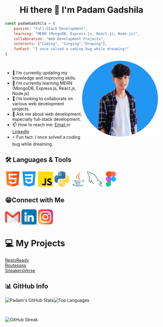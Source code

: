 <h1 align="center">Hi there 👋 I'm Padam Gadshila</h1>

```javascript
const padamGadshila = {
    passion: "Full-Stack Development",
    learning: "MERN (MongoDB, Express.js, React.js, Node.js)",
    collaboration: "Web Development Projects",
    interests: ["Coding", "Singing","Drawing"],
    funFact: "I once solved a coding bug while dreaming!"
}
```

 &nbsp;&nbsp;&nbsp;&nbsp;&nbsp;&nbsp;&nbsp;&nbsp;&nbsp;&nbsp;&nbsp;&nbsp;&nbsp;&nbsp;&nbsp;<img align="right" width="250px" height="250px" src="https://github.com/padamgadshila/padamgadshila/blob/main/images/padam2.png"/>

- 🔭 I’m currently updating my knowledge and improving skills.
- 🌱 I’m currently learning MERN (MongoDB, Express.js, React.js, Node.js)
- 👯 I’m looking to collaborate on various web development projects.
- 💬 Ask me about web development, especially full-stack development.
- 📫 How to reach me: <a href="mailto:padamgadshila17@gmail.com">Email </a> or <a href="https://www.linkedin.com/in/padamgadshila" target="_blank">LinkedIn</a>
- ⚡ Fun fact: I once solved a coding bug while dreaming.

<h2 align="left">🛠️ Languages & Tools</h2>
   <p align="left" id="languages">
      <img width="50px" src="https://github.com/padamgadshila/padamgadshila/blob/main/images/html.png" alt="html" />
      <img width="50px" src="https://github.com/padamgadshila/padamgadshila/blob/main/images/css-3.png" alt="css-3" />
      <img width="50px" src="https://github.com/padamgadshila/padamgadshila/blob/main/images/js.png" alt="js" />
      <img width="50px" src="https://github.com/padamgadshila/padamgadshila/blob/main/images/python.png" alt="python" />
      <img width="50px" src="https://github.com/padamgadshila/padamgadshila/blob/main/images/java.png" alt="java" />
      <img width="50px" src="https://github.com/padamgadshila/padamgadshila/blob/main/images/database.png" alt="mysql" />
      <img width="50px" src="https://github.com/padamgadshila/padamgadshila/blob/main/images/figma.png" alt="figma" />
    </p>
<h2 align="left">😁Connect with Me</h2>
    <p align="left" id="connect">
      <a href="mailto:padamgadshila17@gmail.com">
        <img
          width="50px"
          src="https://github.com/padamgadshila/padamgadshila/blob/main/images/gmail.png"
          alt="Email"
        />
      </a>
      <a href="https://www.linkedin.com/in/padamgadshila" target="_blank">
        <img
          width="50px"
          src="https://github.com/padamgadshila/padamgadshila/blob/main/images/linkedin.png"
          alt="LinkedIn"
        />
      </a>
      <a href="https://www.instagram.com/paddy.godz_" target="_blank">
        <img
          width="50px"
          src="https://github.com/padamgadshila/padamgadshila/blob/main/images/instagram.png"
          alt="Instagram"
        />
      </a>
    </p>
    <h1>💻 My Projects</h1>
    <b></b><a href="https://padamgadshila.github.io/RestoReady/" target="_blank">RestoReady</a></b> <br>
    <b></b><a href="https://padamgadshila.github.io/Routepass/" target="_blank">Routepass</a></b> <br>
    <b></b><a href="https://padamgadshila.github.io/Sneakerverse/" target="_blank">SneakersVerse</a> </b> <br>
    <h2 align="left">📊 GitHub Info</h2>
    <p><img align="left" src="https://github-readme-stats.vercel.app/api?username=padamgadshila&show_icons=true&theme=radical" alt="Padam's GitHub Stats"/></p>
     <p><img src="https://github-readme-stats.vercel.app/api/top-langs/?username=padamgadshila&layout=compact&theme=radical"
        alt="Top Languages"/> </p>
        <br>
      <p><img align="center" src="https://github-readme-streak-stats.herokuapp.com/?user=padamgadshila&theme=radical"
        alt="GitHub Streak"/></p>
     
